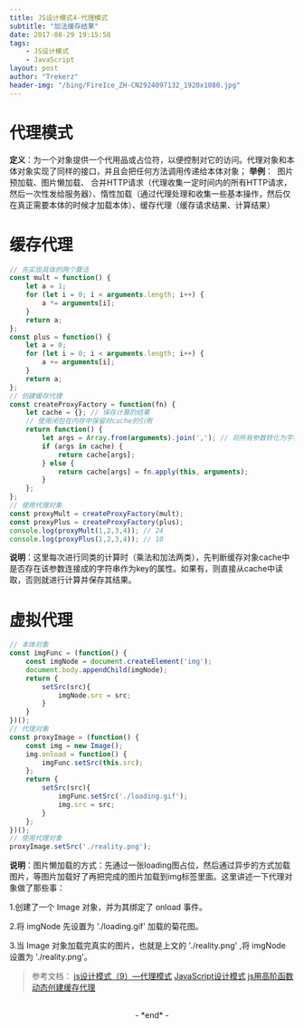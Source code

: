 ```yaml
---
title: JS设计模式4-代理模式
subtitle: "加法缓存结果"
date: 2017-08-29 19:15:58
tags: 
	- JS设计模式
	- JavaScript
layout: post
author: "Trekerz"
header-img: "/bing/FireIce_ZH-CN2924097132_1920x1080.jpg"
---
```


# **代理模式**

**定义**：为一个对象提供一个代用品或占位符，以便控制对它的访问。
​    代理对象和本体对象实现了同样的接口，并且会把任何方法调用传递给本体对象；
**举例**：
​    图片预加载、图片懒加载、
​    合并HTTP请求（代理收集一定时间内的所有HTTP请求，然后一次性发给服务器）、
​    惰性加载（通过代理处理和收集一些基本操作，然后仅在真正需要本体的时候才加载本体）、
​    缓存代理（缓存请求结果、计算结果）

# **缓存代理**

```js
// 先实现具体的两个算法
const mult = function() {
	let a = 1;
	for (let i = 0; i < arguments.length; i++) {
		a *= arguments[i];
	}
	return a;
};
const plus = function() {
	let a = 0;
	for (let i = 0; i < arguments.length; i++) {
		a += arguments[i];
	}
	return a;
};
// 创建缓存代理
const createProxyFactory = function(fn) {
	let cache = {}; // 保存计算的结果
	// 使用闭包在内存中保留对cache的引用
	return function() {
		let args = Array.from(arguments).join(','); // 将所有参数转化为字符串作为缓存的 key
		if (args in cache) {
			return cache[args];
		} else {
			return cache[args] = fn.apply(this, arguments);
		}
	};
};
// 使用代理对象
const proxyMult = createProxyFactory(mult);
const proxyPlus = createProxyFactory(plus);
console.log(proxyMult(1,2,3,4)); // 24
console.log(proxyPlus(1,2,3,4)); // 10
```

**说明**：这里每次进行同类的计算时（乘法和加法两类），先判断缓存对象cache中是否存在该参数连接成的字符串作为key的属性。如果有，则直接从cache中读取，否则就进行计算并保存其结果。

# **虚拟代理**

```js
// 本体对象
const imgFunc = (function() {
	const imgNode = document.createElement('img');
	document.body.appendChild(imgNode);
	return {
		setSrc(src){
			imgNode.src = src;
		}
	}
})();
// 代理对象
const proxyImage = (function() {
	const img = new Image();
	img.onload = function() {
		imgFunc.setSrc(this.src);
	};
	return {
		setSrc(src){
			imgFunc.setSrc('./loading.gif');
			img.src = src;
		}
	};
})();
// 使用代理对象
proxyImage.setSrc('./reality.png');
```

 **说明**：图片懒加载的方式：先通过一张loading图占位，然后通过异步的方式加载图片，等图片加载好了再把完成的图片加载到img标签里面。这里讲述一下代理对象做了那些事：    

1.创建了一个 Image 对象，并为其绑定了 onload 事件。    

2.将 imgNode 先设置为 './loading.gif' 加载的菊花图。    

3.当 Image 对象加载完真实的图片，也就是上文的 './reality.png' ,将 imgNode 设置为 './reality.png'。

> 参考文档：
> [js设计模式（9）—代理模式](http://www.cnblogs.com/shamoguying1140/p/3169206.html)
> [JavaScript设计模式](https://juejin.im/post/59df4f74f265da430f311909)
> [js用高阶函数动态创建缓存代理](http://blog.csdn.net/hi_xiexialing/article/details/54605065)

<br/>

<center>-&nbsp;*end*&nbsp;-</center>

<br/>